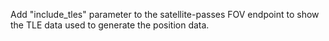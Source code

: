 Add "include_tles" parameter to the satellite-passes FOV endpoint to show the TLE data used to generate the position data.
